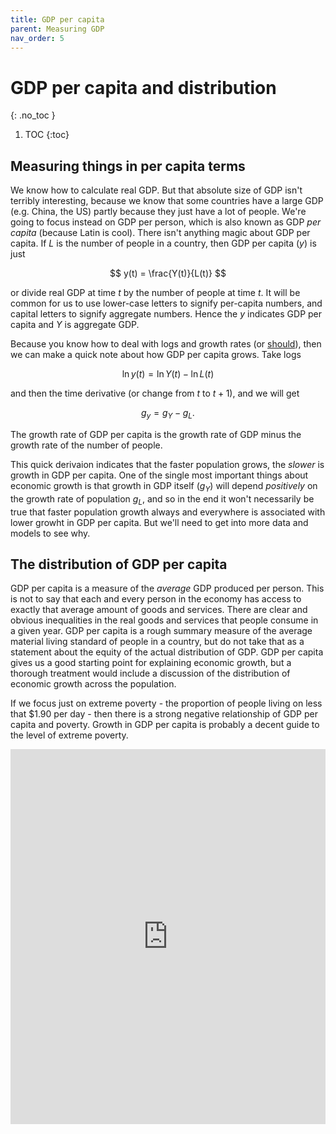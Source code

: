 ```yaml
---
title: GDP per capita
parent: Measuring GDP
nav_order: 5
---
```


# GDP per capita and distribution
{: .no_toc }

1. TOC 
{:toc}

## Measuring things in per capita terms
We know how to calculate real GDP. But that absolute size of GDP isn't terribly interesting, because we know that some countries have a large GDP (e.g. China, the US) partly because they just have a lot of people. We're going to focus instead on GDP per person, which is also known as GDP *per capita* (because Latin is cool). There isn't anything magic about GDP per capita. If $L$ is the number of people in a country, then GDP per capita ($y$) is just

$$
y(t) = \frac{Y(t)}{L(t)}
$$

or divide real GDP at time $t$ by the number of people at time $t$. It will be common for us to use lower-case letters to signify per-capita numbers, and capital letters to signify aggregate numbers. Hence the $y$ indicates GDP per capita and $Y$ is aggregate GDP.

Because you know how to deal with logs and growth rates (or [should](http://growthecon.com/StudyGuide/preliminaries/preliminaries.html)), then we can make a quick note about how GDP per capita grows. Take logs

$$
\ln y(t) = \ln Y(t) - \ln L(t)
$$

and then the time derivative (or change from $t$ to $t+1$), and we will get

$$
g_y = g_Y - g_L.
$$

The growth rate of GDP per capita is the growth rate of GDP minus the growth rate of the number of people. 

This quick derivaion indicates that the faster population grows, the *slower* is growth in GDP per capita. One of the single most important things about economic growth is that growth in GDP itself ($g_Y$) will depend *positively* on the growth rate of population $g_L$, and so in the end it won't necessarily be true that faster population growth always and everywhere is associated with lower growht in GDP per capita. But we'll need to get into more data and models to see why.

## The distribution of GDP per capita
GDP per capita is a measure of the *average* GDP produced per person. This is not to say that each and every person in the economy has access to exactly that average amount of goods and services. There are clear and obvious inequalities in the real goods and services that people consume in a given year. GDP per capita is a rough summary measure of the average material living standard of people in a country, but do not take that as a statement about the equity of the actual distribution of GDP. GDP per capita gives us a good starting point for explaining economic growth, but a thorough treatment would include a discussion of the distribution of economic growth across the population.

If we focus just on extreme poverty - the proportion of people living on less that $1.90 per day - then there is a strong negative relationship of GDP per capita and poverty. Growth in GDP per capita is probably a decent guide to the level of extreme poverty. 

<iframe src="https://ourworldindata.org/grapher/the-share-of-people-living-in-extreme-poverty-vs-gdp-per-capita" loading="lazy" style="width: 100%; height: 600px; border: 0px none;"></iframe>